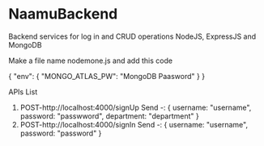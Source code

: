 # NaamuBackend
Backend services for log in and CRUD operations
NodeJS, ExpressJS and MongoDB

Make a file name nodemone.js and add this code

{
    "env": {
        "MONGO_ATLAS_PW": "MongoDB Paasword"
    }
}

APIs List

1. POST-http://localhost:4000/signUp
    Send -: {
        username: "username",
        password: "passwword",
        department: "department"
    }
2. POST-http://localhost:4000/signIn
    Send -: {
        username: "username",
        password: "password"
    }      
